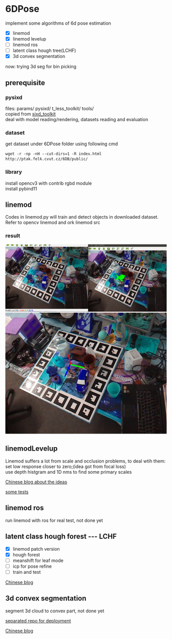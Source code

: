 
# 6DPose

implement some algorithms of 6d pose estimation  

- [x] linemod
- [x] linemod levelup
- [ ] linemod ros
- [ ] latent class hough tree(LCHF)
- [x] 3d convex segmentation  

now: trying 3d seg for bin picking

## prerequisite

### pysixd

files: params/  pysixd/  t_less_toolkit/  tools/  
copied from [sixd_toolkit](https://github.com/thodan/sixd_toolkit)  
deal with model reading/rendering, datasets reading and evaluation  

### dataset

get dataset under 6DPose folder using following cmd  
```
wget -r -np -nH --cut-dirs=1 -R index.html http://ptak.felk.cvut.cz/6DB/public/
```

### library

install opencv3 with contrib rgbd module  
install pybind11  

## linemod

Codes in linemod.py will train and detect objects in downloaded dataset.  
Refer to opencv linemod and ork linemod src  

### result

![image](./test/results/scene6_match.png)  
![image2](./test/results/axis.png)

## linemodLevelup

Linemod suffers a lot from scale and occlusion problems, to deal wtih
them:  
set low response closer to zero;(idea got from focal loss)  
use depth histgram and 1D nms to find some primary scales  

[Chinese blog about the ideas](https://zhuanlan.zhihu.com/p/35683990)  

[some tests](./linemodLevelup/readme.md)  

## linemod ros  

run linemod with ros for real test, not done yet

## latent class hough forest --- LCHF  

- [x] linemod patch version
- [x] hough forest
- [ ] meanshift for leaf mode
- [ ] icp for pose refine
- [ ] train and test  

[Chinese blog](https://zhuanlan.zhihu.com/p/35710562)  

## 3d convex segmentation

segment 3d cloud to convex part, not done yet  

[separated repo for deployment](https://github.com/meiqua/binPicking_3dseg)  

[Chinese blog](https://zhuanlan.zhihu.com/p/36419676)